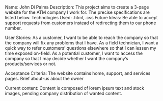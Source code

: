 Name: John Di Palma
Description: This project aims to create a 3-page website for the ATM company I work for. The precise specifications are listed below.
Technologies Used: .html, .css
Future Ideas: Be able to accept support requests from customers instead of redirecting them to our phone number.

User Stories:
As a customer, I want to be able to reach the company so that the company will fix any problems that I have.
As a field technician, I want a quick way to refer customers’ questions elsewhere so that I can lessen my time exposed on-field.
As a potential customer, I want to access the company so that I may decide whether I want the company’s products/services or not.

Acceptance Criteria:
The website contains home, support, and services pages. Brief about-us about the owner

Current content:
Content is composed of lorem ipsum text and stock images, pending company distribution of wanted content.
